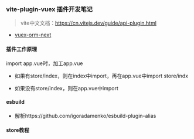 ### vite-plugin-vuex 插件开发笔记

> vite中文文档：https://cn.vitejs.dev/guide/api-plugin.html

* [vuex-orm-next](https://github.com/vuex-orm/vuex-orm-next)





#### 插件工作原理

import app.vue时，加工app.vue

* 如果有store/index，则在index中import，再在app.vue中import store/indx

* 如果没有store/index，则在app.vue中import

  







#### esbuild

* 解析https://github.com/igoradamenko/esbuild-plugin-alias



#### store教程

```js

```



